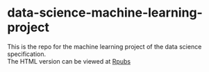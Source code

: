 # data-science-machine-learning-project
This is the repo for the machine learning project of the data science specification.  
The HTML version can be viewed at [Rpubs](http://rpubs.com/crazyhottommy/machine-learning)
